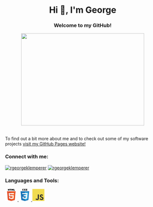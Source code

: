 <h1 align="center">Hi 👋, I'm George</h1>
<h3 align="center">Welcome to my GitHub!</h3>

<div align="center">
  <img src="https://media.giphy.com/media/dWesBcTLavkZuG35MI/giphy.gif" width="400" height="300"/>
</div>

<br>
<p>To find out a bit more about me and to check out some of my software projects <a href="https://georgeklemperer.github.io/" target="blank">visit my GitHub Pages website!</a></p>

<h3 align="left">Connect with me:</h3>
<p align="left">
<a href="https://linkedin.com/in/rgeorgeklemperer" target="blank"><img align="center" src="https://raw.githubusercontent.com/rahuldkjain/github-profile-readme-generator/master/src/images/icons/Social/linked-in-alt.svg" alt="rgeorgeklemperer" height="30" width="40" /></a>
<a href="https://instagram.com/rgeorgeklemperer" target="blank"><img align="center" src="https://raw.githubusercontent.com/rahuldkjain/github-profile-readme-generator/master/src/images/icons/Social/instagram.svg" alt="rgeorgeklemperer" height="30" width="40" /></a>
</p>

<h3 align="left">Languages and Tools:</h3>
<p align="left"> <a href="https://www.w3.org/html/" target="_blank" rel="noreferrer"> <img src="https://raw.githubusercontent.com/devicons/devicon/master/icons/html5/html5-original-wordmark.svg" alt="html5" width="40" height="40"/> </a> <a href="https://www.w3schools.com/css/" target="_blank" rel="noreferrer"> <img src="https://raw.githubusercontent.com/devicons/devicon/master/icons/css3/css3-original-wordmark.svg" alt="css3" width="40" height="40"/> </a>  <a href="https://developer.mozilla.org/en-US/docs/Web/JavaScript" target="_blank" rel="noreferrer"> <img src="https://raw.githubusercontent.com/devicons/devicon/master/icons/javascript/javascript-original.svg" alt="javascript" width="40" height="40"/> </a> </p>
